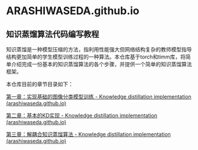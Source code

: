 # ARASHIWASEDA.github.io

## 知识蒸馏算法代码编写教程

知识蒸馏是一种模型压缩的方法，指利用性能强大但网络结构复杂的教师模型指导结构更加简单的学生模型训练过程的一种算法。本仓库基于torch和timm库，将简单介绍完成一份基本的知识蒸馏算法的各个步骤，并提供一个简单的知识蒸馏算法框架。

本仓库目前的章节目录如下：

[第一章：实现基础的图像分类模型训练 - Knowledge distillation implementation (arashiwaseda.github.io)](https://arashiwaseda.github.io/2023/06/24/Chapter_1/)

[第二章：基本的KD实现 - Knowledge distillation implementation (arashiwaseda.github.io)](https://arashiwaseda.github.io/2023/07/02/Chapter_2/)

[第三章：解耦合知识蒸馏算法 - Knowledge distillation implementation (arashiwaseda.github.io)](https://arashiwaseda.github.io/2023/07/18/Chapter_3/)